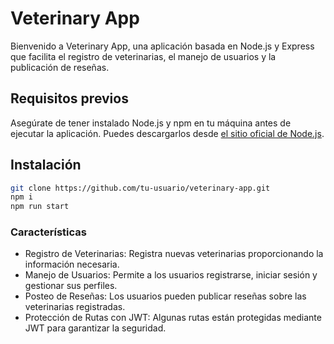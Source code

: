 # Veterinary App

Bienvenido a Veterinary App, una aplicación basada en Node.js y Express que facilita el registro de veterinarias, el manejo de usuarios y la publicación de reseñas.

## Requisitos previos

Asegúrate de tener instalado Node.js y npm en tu máquina antes de ejecutar la aplicación. Puedes descargarlos desde [el sitio oficial de Node.js](https://nodejs.org/).

## Instalación

   ```bash
   git clone https://github.com/tu-usuario/veterinary-app.git
   npm i
   npm run start 
```

### Características
- Registro de Veterinarias: Registra nuevas veterinarias proporcionando la información necesaria.
- Manejo de Usuarios: Permite a los usuarios registrarse, iniciar sesión y gestionar sus perfiles.
- Posteo de Reseñas: Los usuarios pueden publicar reseñas sobre las veterinarias registradas.
- Protección de Rutas con JWT: Algunas rutas están protegidas mediante JWT para garantizar la seguridad.
